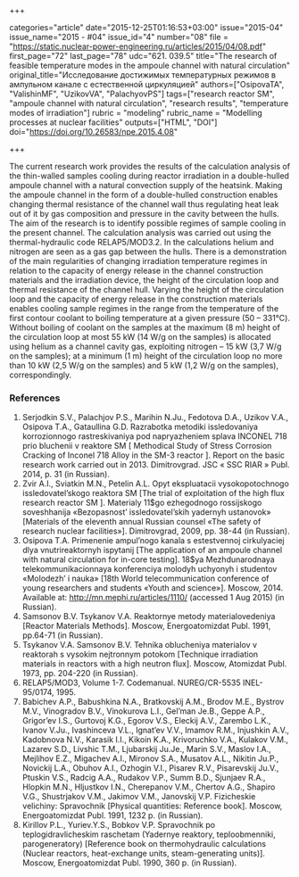 +++

categories="article"
date="2015-12-25T01:16:53+03:00"
issue="2015-04"
issue_name="2015 - #04"
issue_id="4"
number="08"
file = "https://static.nuclear-power-engineering.ru/articles/2015/04/08.pdf"
first_page="72"
last_page="78"
udc="621. 039.5"
title="The research of feasible temperature modes in the ampoule channel with natural circulation"
original_title="Исследование достижимых температурных режимов в ампульном канале с естественной циркуляцией"
authors=["OsipovaTA", "ValishinMF", "UzikovVA", "PalachyovPS"]
tags=["research reactor SM", "ampoule channel with natural circulation", "research results", "temperature modes of irradiation"]
rubric = "modeling"
rubric_name = "Modelling processes at nuclear facilities"
outputs=["HTML", "DOI"]
doi="https://doi.org/10.26583/npe.2015.4.08"

+++

The current research work provides the results of the calculation analysis of the thin-walled samples cooling during reactor irradiation in a double-hulled ampoule channel with a natural convection supply of the heatsink. Making the ampoule channel in the form of a double-hulled construction enables changing thermal resistance of the channel wall thus regulating heat leak out of it by gas composition and pressure in the cavity between the hulls. The aim of the research is to identify possible regimes of sample cooling in the present channel. The calculation analysis was carried out using the thermal-hydraulic code RELAP5/MOD3.2. In the calculations helium and nitrogen are seen as a gas gap between the hulls. There is a demonstration of the main regularities of changing irradiation temperature regimes in relation to the capacity of energy release in the channel construction materials and the irradiation device, the height of the circulation loop and thermal resistance of the channel hull. Varying the height of the circulation loop and the capacity of energy release in the construction materials enables cooling sample regimes in the range from the temperature of the first contour coolant to boiling temperature at a given pressure (50 – 331°С). Without boiling of coolant on the samples at the maximum (8 m) height of the circulation loop at most 55 kW (14 W/g on the samples) is allocated using helium as a channel cavity gas, exploiting nitrogen – 15 kW (3,7 W/g on the samples); at a minimum (1 m) height of the circulation loop no more than 10 kW (2,5 W/g on the samples) and 5 kW (1,2 W/g on the samples), correspondingly.

### References

1. Serjodkin S.V., Palachjov P.S., Marihin N.Ju., Fedotova D.A., Uzikov V.A., Osipova T.A., Gataullina G.D. Razrabotka metodiki issledovaniya korrozionnogo rastreskivaniya pod napryazheniem splava INCONEL 718 prio bluchenii v reaktore SM [ Methodical Study of Stress Corrosion Cracking of Inconel 718 Alloy in the SM-3 reactor ]. Report on the basic research work carried out in 2013. Dimitrovgrad. JSC « SSC RIAR » Publ. 2014, p. 31 (in Russian).
2. Zvir A.I., Sviatkin M.N., Petelin A.L. Opyt ekspluatacii vysokopotochnogo issledovatel’skogo reaktora SM [The trial of exploitation of the high flux research reactor SM ]. Materialy 11$go ezhegodnogo rossijskogo soveshhanija «Bezopasnost’ issledovatel’skih yadernyh ustanovok» [Materials of the eleventh annual Russian counsel «The safety of research nuclear facilities»]. Dimitrovgrad, 2009, pp. 38-44 (in Russian).
3. Osipova T.A. Primenenie ampul’nogo kanala s estestvennoj cirkulyaciej dlya vnutrireaktornyh ispytanij [The application of an ampoule channel with natural circulation for in-core testing]. 18$ya Mezhdunarodnaya telekommunikacionnaya konferenciya molodyh uchyonyh i studentov «Molodezh’ i nauka» [18th World telecommunication conference of young researchers and students «Youth and science»]. Moscow, 2014. Available at: http://mn.mephi.ru/articles/1110/ (accessed 1 Aug 2015) (in Russian).
4. Samsonov B.V. Tsykanov V.A. Reaktornye metody materialovedeniya [Reactor Materials Methods]. Moscow, Energoatomizdat Publ. 1991, pp.64-71 (in Russian).
5. Tsykanov V.A. Samsonov B.V. Tehnika oblucheniya materialov v reaktorah s vysokim nejtronnym potokom [Technique irradiation materials in reactors with a high neutron flux]. Moscow, Atomizdat Publ. 1973, pp. 204-220 (in Russian).
6. RELAP5/MOD3, Volume 1-7. Codemanual. NUREG/CR-5535 INEL-95/0174, 1995.
7. Babichev A.P., Babushkina N.A., Bratkovskij A.M., Brodov M.E., Bystrov M.V., Vinogradov B.V., Vinokurova L.I., Gel’man Je.B., Geppe A.P., Grigor’ev I.S., Gurtovoj K.G., Egorov V.S., Eleckij A.V., Zarembo L.K., Ivanov V.Ju., Ivashinceva V.L., Ignat’ev V.V., Imamov R.M., Injushkin A.V., Kadobnova N.V., Karasik I.I., Kikoin K.A., Krivoruchko V.A., Kulakov V.M., Lazarev S.D., Livshic T.M., Ljubarskij Ju.Je., Marin S.V., Maslov I.A., Mejlihov E.Z., Migachev A.I., Mironov S.A., Musatov A.L., Nikitin Ju.P., Novickij L.A., Obuhov A.I., Ozhogin V.I., Pisarev R.V., Pisarevskij Ju.V., Ptuskin V.S., Radcig A.A., Rudakov V.P., Summ B.D., Sjunjaev R.A., Hlopkin M.N., Hljustkov I.N., Cherepanov V.M., Chertov A.G., Shapiro V.G., Shustrjakov V.M., Jakimov V.M., Janovskij V.P. Fizicheskie velichiny: Spravochnik [Physical quantities: Reference book]. Moscow, Energoatomizdat Publ. 1991, 1232 p. (in Russian).
8. Kirillov P.L., Yuriev.Y.S., Bobkov V.P. Spravochnik po teplogidravlicheskim raschetam (Yadernye reaktory, teploobmenniki, parogeneratory) [Reference book on thermohydraulic calculations (Nuclear reactors, heat-exchange units, steam-generating units)]. Moscow, Energoatomizdat Publ. 1990, 360 p. (in Russian).